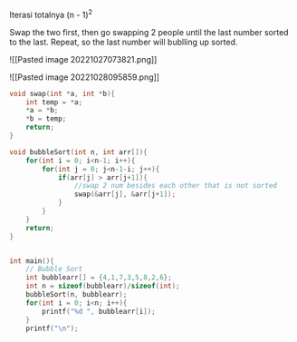 Iterasi totalnya (n - 1)<sup>2</sup>

Swap the two first, then go swapping 2 people until the last number sorted to the last. Repeat, so the last number will bublling up sorted.

![[Pasted image 20221027073821.png]]

![[Pasted image 20221028095859.png]]


``` c
void swap(int *a, int *b){
	int temp = *a;
	*a = *b;
	*b = temp;
	return;
}

void bubbleSort(int n, int arr[]){
	for(int i = 0; i<n-1; i++){
		for(int j = 0; j<n-1-i; j++){
			if(arr[j] > arr[j+1]){
				//swap 2 num besides each other that is not sorted
				swap(&arr[j], &arr[j+1]);
			}
		}
	}
	return;
}


int main(){
	// Bubble Sort
	int bubblearr[] = {4,1,7,3,5,8,2,6};
	int n = sizeof(bubblearr)/sizeof(int);
	bubbleSort(n, bubblearr);
	for(int i = 0; i<n; i++){
		printf("%d ", bubblearr[i]);
	}
	printf("\n");
```
